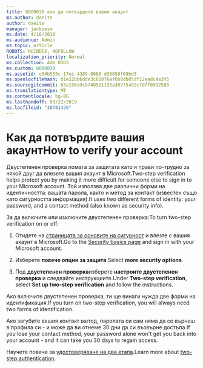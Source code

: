 ```yaml
---
title: 8000030 как да потвърдите вашия акаунт
ms.author: daeite
author: daeite
manager: jackiesm
ms.date: 4/16/2018
ms.audience: Admin
ms.topic: article
ROBOTS: NOINDEX, NOFOLLOW
localization_priority: Normal
ms.collection: Adm_O365
ms.custom: 8000030
ms.assetid: e64b555c-17ec-4389-8068-d36850f09bd3
ms.openlocfilehash: d1e22bb6dde3c81876af6b8db05df12eadc4a3f5
ms.sourcegitcommit: 03a156a9c9740521155a30775492c7dff0982588
ms.translationtype: MT
ms.contentlocale: bg-BG
ms.lasthandoff: 03/22/2019
ms.locfileid: "30781426"
---
```

# <a name="how-to-verify-your-account"></a><span data-ttu-id="05923-102">Как да потвърдите вашия акаунт</span><span class="sxs-lookup"><span data-stu-id="05923-102">How to verify your account</span></span>

<span data-ttu-id="05923-103">Двустепенен проверка помага за защитата като я прави по-трудно за някой друг да влезете вашия акаунт в Microsoft.</span><span class="sxs-lookup"><span data-stu-id="05923-103">Two-step verification helps protect you by making it more difficult for someone else to sign in to your Microsoft account.</span></span> <span data-ttu-id="05923-104">Той използва две различни форми на идентичността: вашата парола, както и метод за контакт (известен също като сигурността информация).</span><span class="sxs-lookup"><span data-stu-id="05923-104">It uses two different forms of identity: your password, and a contact method (also known as security info).</span></span> 
  
<span data-ttu-id="05923-105">За да включите или изключите двустепенен проверка:</span><span class="sxs-lookup"><span data-stu-id="05923-105">To turn two-step verification on or off:</span></span>
  
1. <span data-ttu-id="05923-106">Отидете на [страницата за основите на сигурност](https://go.microsoft.com/fwlink/?linkid=842325) и влезте с вашия акаунт в Microsoft.</span><span class="sxs-lookup"><span data-stu-id="05923-106">Go to the [Security basics page](https://go.microsoft.com/fwlink/?linkid=842325) and sign in with your Microsoft account.</span></span> 
    
2. <span data-ttu-id="05923-107">Изберете **повече опции за защита**.</span><span class="sxs-lookup"><span data-stu-id="05923-107">Select **more security options**.</span></span> 
    
3. <span data-ttu-id="05923-108">Под **двустепенен проверка**изберете **настроите двустепенен проверка** и следвайте инструкциите.</span><span class="sxs-lookup"><span data-stu-id="05923-108">Under **Two-step verification**, select **Set up two-step verification** and follow the instructions.</span></span> 
    
<span data-ttu-id="05923-109">Ако включите двустепенен проверка, ти ще винаги нужда две форми на идентификация.</span><span class="sxs-lookup"><span data-stu-id="05923-109">If you turn on two-step verification, you will always need two forms of identification.</span></span>
  
<span data-ttu-id="05923-110">Ако загубите вашия контакт метод, паролата си сам няма да се върнеш в профила си - и може да ви отнеме 30 дни да си възвърне достъпа.</span><span class="sxs-lookup"><span data-stu-id="05923-110">If you lose your contact method, your password alone won't get you back into your account - and it can take you 30 days to regain access.</span></span> 
  
<span data-ttu-id="05923-111">Научете повече за [удостоверяване на два етапа](https://go.microsoft.com/fwlink/?linkid=872270).</span><span class="sxs-lookup"><span data-stu-id="05923-111">Learn more about [two-step authentication](https://go.microsoft.com/fwlink/?linkid=872270).</span></span>
  

